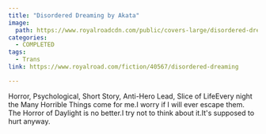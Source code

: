 ```yaml
---
title: "Disordered Dreaming by Akata"
image:
  path: https://www.royalroadcdn.com/public/covers-large/disordered-dreaming-aabacj0jqa8.jpg
categories:
  - COMPLETED
tags:
  - Trans
link: https://www.royalroad.com/fiction/40567/disordered-dreaming

---
```

Horror, Psychological, Short Story, Anti-Hero Lead, Slice of LifeEvery night the Many Horrible Things come for me.I worry if I will ever escape them. The Horror of Daylight is no better.I try not to think about it.It's supposed to hurt anyway.
